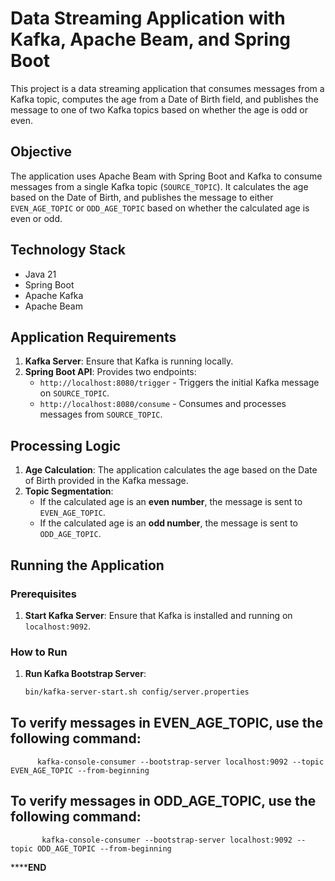 # Data Streaming Application with Kafka, Apache Beam, and Spring Boot

This project is a data streaming application that consumes messages from a Kafka topic, computes the age from a Date of Birth field,
and publishes the message to one of two Kafka topics based on whether the age is odd or even.

## Objective

The application uses Apache Beam with Spring Boot and Kafka to consume messages from a single Kafka topic (`SOURCE_TOPIC`). It calculates 
the age based on the Date of Birth, and publishes the message to either `EVEN_AGE_TOPIC` or `ODD_AGE_TOPIC` based on whether the calculated age is even or odd.

## Technology Stack

- Java 21
- Spring Boot
- Apache Kafka
- Apache Beam

## Application Requirements

1. **Kafka Server**: Ensure that Kafka is running locally.
2. **Spring Boot API**: Provides two endpoints:
   - `http://localhost:8080/trigger` - Triggers the initial Kafka message on `SOURCE_TOPIC`.
   - `http://localhost:8080/consume` - Consumes and processes messages from `SOURCE_TOPIC`.

## Processing Logic

1. **Age Calculation**: The application calculates the age based on the Date of Birth provided in the Kafka message.
2. **Topic Segmentation**:
   - If the calculated age is an **even number**, the message is sent to `EVEN_AGE_TOPIC`.
   - If the calculated age is an **odd number**, the message is sent to `ODD_AGE_TOPIC`.

## Running the Application

### Prerequisites

1. **Start Kafka Server**: Ensure that Kafka is installed and running on `localhost:9092`.
   
### How to Run

1. **Run Kafka Bootstrap Server**:
   ```bash
   bin/kafka-server-start.sh config/server.properties

## To verify messages in EVEN_AGE_TOPIC, use the following command:
          kafka-console-consumer --bootstrap-server localhost:9092 --topic EVEN_AGE_TOPIC --from-beginning
## To verify messages in ODD_AGE_TOPIC, use the following command:
           kafka-console-consumer --bootstrap-server localhost:9092 --topic ODD_AGE_TOPIC --from-beginning

**************************************************************************************************************END**********************************************************************************************************
